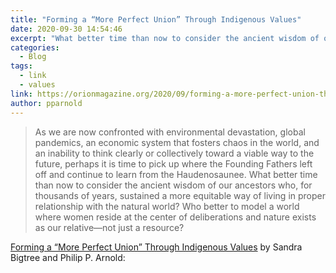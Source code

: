 ```yaml
---
title: "Forming a “More Perfect Union” Through Indigenous Values"
date: 2020-09-30 14:54:46
excerpt: "What better time than now to consider the ancient wisdom of our ancestors who, for thousands of years, sustained a more equitable way of living in proper relationship with the natural world?"
categories:
  - Blog
tags:
  - link
  - values
link: https://orionmagazine.org/2020/09/forming-a-more-perfect-union-through-indigenous-values/
author: pparnold
---
```

> As we are now confronted with environmental devastation, global pandemics, an economic system that fosters chaos in the world, and an inability to think clearly or collectively toward a viable way to the future, perhaps it is time to pick up where the Founding Fathers left off and continue to learn from the Haudenosaunee. What better time than now to consider the ancient wisdom of our ancestors who, for thousands of years, sustained a more equitable way of living in proper relationship with the natural world? Who better to model a world where women reside at the center of deliberations and nature exists as our relative—not just a resource?

[Forming a “More Perfect Union” Through Indigenous Values](https://orionmagazine.org/2020/09/forming-a-more-perfect-union-through-indigenous-values/) by Sandra Bigtree and Philip P. Arnold:
